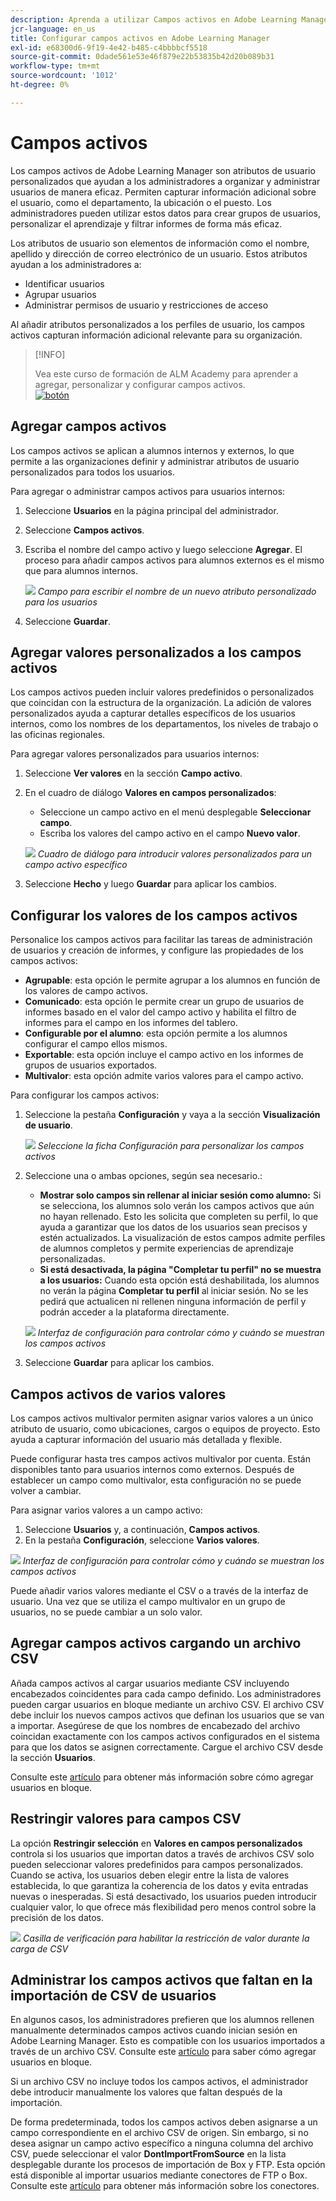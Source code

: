 ```yaml
---
description: Aprenda a utilizar Campos activos en Adobe Learning Manager para capturar, organizar y administrar información de usuario personalizada. Mejora la creación de informes, el filtrado y la segmentación de usuarios con configuraciones de campo flexibles.
jcr-language: en_us
title: Configurar campos activos en Adobe Learning Manager
exl-id: e68300d6-9f19-4e42-b485-c4bbbbcf5518
source-git-commit: 0dade561e53e46f879e22b53835b42d20b089b31
workflow-type: tm+mt
source-wordcount: '1012'
ht-degree: 0%

---
```


# Campos activos

Los campos activos de Adobe Learning Manager son atributos de usuario personalizados que ayudan a los administradores a organizar y administrar usuarios de manera eficaz. Permiten capturar información adicional sobre el usuario, como el departamento, la ubicación o el puesto. Los administradores pueden utilizar estos datos para crear grupos de usuarios, personalizar el aprendizaje y filtrar informes de forma más eficaz.

Los atributos de usuario son elementos de información como el nombre, apellido y dirección de correo electrónico de un usuario. Estos atributos ayudan a los administradores a:

* Identificar usuarios
* Agrupar usuarios
* Administrar permisos de usuario y restricciones de acceso

Al añadir atributos personalizados a los perfiles de usuario, los campos activos capturan información adicional relevante para su organización.

>[!INFO]
>
>Vea este curso de formación de ALM Academy para aprender a agregar, personalizar y configurar campos activos.<br>[![botón](assets/launch-training-button.png)](https://content.adobelearningmanageracademy.com/app/learner?accountId=98632#/course/7555741)</br>

## Agregar campos activos

Los campos activos se aplican a alumnos internos y externos, lo que permite a las organizaciones definir y administrar atributos de usuario personalizados para todos los usuarios.

Para agregar o administrar campos activos para usuarios internos:

1. Seleccione **Usuarios** en la página principal del administrador.

2. Seleccione **Campos activos**.

3. Escriba el nombre del campo activo y luego seleccione **Agregar**. El proceso para añadir campos activos para alumnos externos es el mismo que para alumnos internos.

   ![](assets/add-active-field-alm.png)
   _Campo para escribir el nombre de un nuevo atributo personalizado para los usuarios_

4. Seleccione **Guardar**.

## Agregar valores personalizados a los campos activos

Los campos activos pueden incluir valores predefinidos o personalizados que coincidan con la estructura de la organización. La adición de valores personalizados ayuda a capturar detalles específicos de los usuarios internos, como los nombres de los departamentos, los niveles de trabajo o las oficinas regionales.

Para agregar valores personalizados para usuarios internos:

1. Seleccione **Ver valores** en la sección **Campo activo**.
2. En el cuadro de diálogo **Valores en campos personalizados**:

   * Seleccione un campo activo en el menú desplegable **Seleccionar campo**.
   * Escriba los valores del campo activo en el campo **Nuevo valor**.

   ![](assets/add-value-active-fields.png)
   _Cuadro de diálogo para introducir valores personalizados para un campo activo específico_

3. Seleccione **Hecho** y luego **Guardar** para aplicar los cambios.

## Configurar los valores de los campos activos

Personalice los campos activos para facilitar las tareas de administración de usuarios y creación de informes, y configure las propiedades de los campos activos:

* **Agrupable**: esta opción le permite agrupar a los alumnos en función de los valores de campo activos.
* **Comunicado**: esta opción le permite crear un grupo de usuarios de informes basado en el valor del campo activo y habilita el filtro de informes para el campo en los informes del tablero.
* **Configurable por el alumno**: esta opción permite a los alumnos configurar el campo ellos mismos.
* **Exportable**: esta opción incluye el campo activo en los informes de grupos de usuarios exportados.
* **Multivalor**: esta opción admite varios valores para el campo activo.

Para configurar los campos activos:

1. Seleccione la pestaña **Configuración** y vaya a la sección **Visualización de usuario**.

   ![](assets/settings-active-field.png)
   _Seleccione la ficha Configuración para personalizar los campos activos_

2. Seleccione una o ambas opciones, según sea necesario.:

   * **Mostrar solo campos sin rellenar al iniciar sesión como alumno:** Si se selecciona, los alumnos solo verán los campos activos que aún no hayan rellenado. Esto les solicita que completen su perfil, lo que ayuda a garantizar que los datos de los usuarios sean precisos y estén actualizados. La visualización de estos campos admite perfiles de alumnos completos y permite experiencias de aprendizaje personalizadas.
   * **Si está desactivada, la página &quot;Completar tu perfil&quot; no se muestra a los usuarios:** Cuando esta opción está deshabilitada, los alumnos no verán la página **Completar tu perfil** al iniciar sesión. No se les pedirá que actualicen ni rellenen ninguna información de perfil y podrán acceder a la plataforma directamente.

   ![](assets/user-display-alm.png)
   _Interfaz de configuración para controlar cómo y cuándo se muestran los campos activos_

3. Seleccione **Guardar** para aplicar los cambios.

## Campos activos de varios valores

Los campos activos multivalor permiten asignar varios valores a un único atributo de usuario, como ubicaciones, cargos o equipos de proyecto. Esto ayuda a capturar información del usuario más detallada y flexible.

Puede configurar hasta tres campos activos multivalor por cuenta. Están disponibles tanto para usuarios internos como externos. Después de establecer un campo como multivalor, esta configuración no se puede volver a cambiar.

Para asignar varios valores a un campo activo:

1. Seleccione **Usuarios** y, a continuación, **Campos activos**.
2. En la pestaña **Configuración**, seleccione **Varios valores**.

![](assets/multi-values.png)
_Interfaz de configuración para controlar cómo y cuándo se muestran los campos activos_

Puede añadir varios valores mediante el CSV o a través de la interfaz de usuario. Una vez que se utiliza el campo multivalor en un grupo de usuarios, no se puede cambiar a un solo valor.

## Agregar campos activos cargando un archivo CSV

Añada campos activos al cargar usuarios mediante CSV incluyendo encabezados coincidentes para cada campo definido. Los administradores pueden cargar usuarios en bloque mediante un archivo CSV. El archivo CSV debe incluir los nuevos campos activos que definan los usuarios que se van a importar. Asegúrese de que los nombres de encabezado del archivo coincidan exactamente con los campos activos configurados en el sistema para que los datos se asignen correctamente. Cargue el archivo CSV desde la sección **Usuarios**.

Consulte este [artículo](/help/migrated/administrators/feature-summary/add-users-user-groups.md) para obtener más información sobre cómo agregar usuarios en bloque.

## Restringir valores para campos CSV

La opción **Restringir selección** en **Valores en campos personalizados** controla si los usuarios que importan datos a través de archivos CSV solo pueden seleccionar valores predefinidos para campos personalizados. Cuando se activa, los usuarios deben elegir entre la lista de valores establecida, lo que garantiza la coherencia de los datos y evita entradas nuevas o inesperadas. Si está desactivado, los usuarios pueden introducir cualquier valor, lo que ofrece más flexibilidad pero menos control sobre la precisión de los datos.

![](assets/restrict-active.png)
_Casilla de verificación para habilitar la restricción de valor durante la carga de CSV_

## Administrar los campos activos que faltan en la importación de CSV de usuarios

En algunos casos, los administradores prefieren que los alumnos rellenen manualmente determinados campos activos cuando inician sesión en Adobe Learning Manager. Esto es compatible con los usuarios importados a través de un archivo CSV. Consulte este [artículo](/help/migrated/administrators/feature-summary/add-users-user-groups.md) para saber cómo agregar usuarios en bloque.

Si un archivo CSV no incluye todos los campos activos, el administrador debe introducir manualmente los valores que faltan después de la importación.

De forma predeterminada, todos los campos activos deben asignarse a un campo correspondiente en el archivo CSV de origen. Sin embargo, si no desea asignar un campo activo específico a ninguna columna del archivo CSV, puede seleccionar el valor **DontImportFromSource** en la lista desplegable durante los procesos de importación de Box y FTP. Esta opción está disponible al importar usuarios mediante conectores de FTP o Box. Consulte este [artículo](https://experienceleague.adobe.com/es/docs/learning-manager/using/integration/connectors) para obtener más información sobre los conectores.
